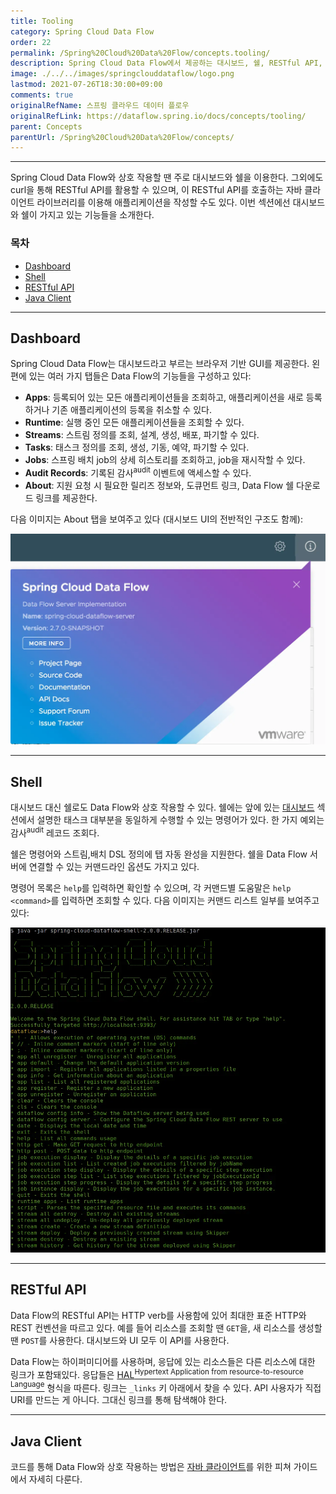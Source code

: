 ```yaml
---
title: Tooling
category: Spring Cloud Data Flow
order: 22
permalink: /Spring%20Cloud%20Data%20Flow/concepts.tooling/
description: Spring Cloud Data Flow에서 제공하는 대시보드, 쉘, RESTful API, 자바 클라이언트 소개
image: ./../../images/springclouddataflow/logo.png
lastmod: 2021-07-26T18:30:00+09:00
comments: true
originalRefName: 스프링 클라우드 데이터 플로우
originalRefLink: https://dataflow.spring.io/docs/concepts/tooling/
parent: Concepts
parentUrl: /Spring%20Cloud%20Data%20Flow/concepts/
---
```


---

Spring Cloud Data Flow와 상호 작용할 땐 주로 대시보드와 쉘을 이용한다. 그외에도 curl을 통해 RESTful API를 활용할 수 있으며, 이 RESTful API를 호출하는 자바 클라이언트 라이브러리를 이용해 애플리케이션을 작성할 수도 있다. 이번 섹션에선 대시보드와 쉘이 가지고 있는 기능들을 소개한다.

### 목차

- [Dashboard](#dashboard)
- [Shell](#shell)
- [RESTful API](#restful-api)
- [Java Client](#java-client)

---

## Dashboard

Spring Cloud Data Flow는 대시보드라고 부르는 브라우저 기반 GUI를 제공한다. 왼편에 있는 여러 가지 탭들은 Data Flow의 기능들을 구성하고 있다:

- **Apps**: 등록되어 있는 모든 애플리케이션들을 조회하고, 애플리케이션을 새로 등록하거나 기존 애플리케이션의 등록을 취소할 수 있다.
- **Runtime**: 실행 중인 모든 애플리케이션들을 조회할 수 있다.
- **Streams**: 스트림 정의를 조회, 설계, 생성, 배포, 파기할 수 있다.
- **Tasks**: 태스크 정의를 조회, 생성, 기동, 예약, 파기할 수 있다.
- **Jobs**: 스프링 배치 job의 상세 히스토리를 조회하고, job을 재시작할 수 있다.
- **Audit Records**: 기록된 감사<sup>audit</sup> 이벤트에 액세스할 수 있다.
- **About**: 지원 요청 시 필요한 릴리즈 정보와, 도큐먼트 링크, Data Flow 쉘 다운로드 링크를 제공한다.

다음 이미지는 About 탭을 보여주고 있다 (대시보드 UI의 전반적인 구조도 함께):

![Data Flow Dashboard About Tag](./../../images/springclouddataflow/ui-about-tab.webp)

---

## Shell

대시보드 대신 쉘로도 Data Flow와 상호 작용할 수 있다. 쉘에는 앞에 있는 [대시보드](#dashboard) 섹션에서 설명한 태스크 대부분을 동일하게 수행할 수 있는 명령어가 있다. 한 가지 예외는 감사<sup>audit</sup> 레코드 조회다.

쉘은 명령어와 스트림,배치 DSL 정의에 탭 자동 완성을 지원한다. 쉘을 Data Flow 서버에 연결할 수 있는 커맨드라인 옵션도 가지고 있다.

명령어 목록은 `help`를 입력하면 확인할 수 있으며, 각 커맨드별 도움말은 `help <command>`를 입력하면 조회할 수 있다. 다음 이미지는 커맨드 리스트 일부를 보여주고 있다:

![Data Flow Shell](./../../images/springclouddataflow/shell-help.webp)

---

## RESTful API

Data Flow의 RESTful API는 HTTP verb를 사용함에 있어 최대한 표준 HTTP와 REST 컨벤션을 따르고 있다. 예를 들어 리소스를 조회할 땐 `GET`을, 새 리소스를 생성할 땐 `POST`를 사용한다. 대시보드와 UI 모두 이 API를 사용한다.

Data Flow는 하이퍼미디어를 사용하며, 응답에 있는 리소스들은 다른 리소스에 대한 링크가 포함돼있다. 응답들은 [HAL<sup>Hypertext Application from resource-to-resource Language</sup>](http://stateless.co/hal_specification.html) 형식을 따른다. 링크는 `_links` 키 아래에서 찾을 수 있다. API 사용자가 직접 URI를 만드는 게 아니다. 그대신 링크를 통해 탐색해야 한다.

---

## Java Client

코드를 통해 Data Flow와 상호 작용하는 방법은 [자바 클라이언트](../feature-guides.stream.java-dsl)를 위한 피쳐 가이드에서 자세히 다룬다.